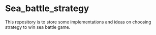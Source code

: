 # Sea_battle_strategy
This repository is to store some implementations and ideas on choosing strategy to win sea battle game.
